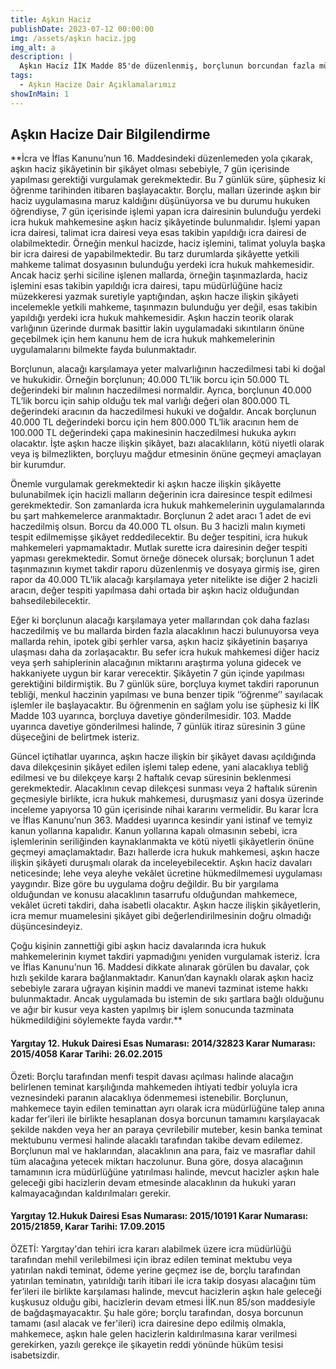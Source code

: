 ```yaml
---
title: Aşkın Haciz
publishDate: 2023-07-12 00:00:00
img: /assets/aşkın haciz.jpg
img_alt: a
description: |
  Aşkın Haciz İİK Madde 85'de düzenlenmiş, borçlunun borcundan fazla mülkiyet hakkının kısıtlanmaması için İcra Dairesine yüklenmiş sorumluluğun düzenlendiği hukuki müessesedir.
tags:
  - Aşkın Hacize Dair Açıklamalarımız
showInMain: 1
---
```

## Aşkın Hacize Dair Bilgilendirme

**İcra ve İflas Kanunu’nun 16. Maddesindeki düzenlemeden yola çıkarak, aşkın haciz şikâyetinin bir şikâyet olması sebebiyle, 7 gün içerisinde yapılması gerektiği vurgulamak gerekmektedir. Bu 7 günlük süre, şüphesiz ki öğrenme tarihinden itibaren başlayacaktır. Borçlu, malları üzerinde aşkın bir haciz uygulamasına maruz kaldığını düşünüyorsa ve bu durumu hukuken öğrendiyse, 7 gün içerisinde işlemi yapan icra dairesinin bulunduğu yerdeki icra hukuk mahkemesine aşkın haciz şikâyetinde bulunmalıdır. İşlemi yapan icra dairesi, talimat icra dairesi veya esas takibin yapıldığı icra dairesi de olabilmektedir. Örneğin menkul hacizde, haciz işlemini, talimat yoluyla başka bir icra dairesi de yapabilmektedir. Bu tarz durumlarda şikâyette yetkili mahkeme talimat dosyasının bulunduğu yerdeki icra hukuk mahkemesidir. Ancak haciz şerhi siciline işlenen mallarda, örneğin taşınmazlarda, haciz işlemini esas takibin yapıldığı icra dairesi, tapu müdürlüğüne haciz müzekkeresi yazmak suretiyle yaptığından, aşkın hacze ilişkin şikâyeti incelemekle yetkili mahkeme, taşınmazın bulunduğu yer değil, esas takibin yapıldığı yerdeki icra hukuk mahkemesidir. Aşkın haczin teorik olarak varlığının üzerinde durmak basittir lakin uygulamadaki sıkıntıların önüne geçebilmek için hem kanunu hem de icra hukuk mahkemelerinin uygulamalarını bilmekte fayda bulunmaktadır.

Borçlunun, alacağı karşılamaya yeter malvarlığının haczedilmesi tabi ki doğal ve hukukidir. Örneğin borçlunun; 40.000 TL’lik borcu için 50.000 TL değerindeki bir malının haczedilmesi normaldir. Ayrıca, borçlunun 40.000 TL’lik borcu için sahip olduğu tek mal varlığı değeri olan 800.000 TL değerindeki aracının da haczedilmesi hukuki ve doğaldır. Ancak borçlunun 40.000 TL değerindeki borcu için hem 800.000 TL’lik aracının hem de 100.000 TL değerindeki çapa makinesinin haczedilmesi hukuka aykırı olacaktır. İşte aşkın hacze ilişkin şikâyet, bazı alacaklıların, kötü niyetli olarak veya iş bilmezlikten, borçluyu mağdur etmesinin önüne geçmeyi amaçlayan bir kurumdur.

Önemle vurgulamak gerekmektedir ki aşkın hacze ilişkin şikâyette bulunabilmek için hacizli malların değerinin icra dairesince tespit edilmesi gerekmektedir. Son zamanlarda icra hukuk mahkemelerinin uygulamalarında bu şart mahkemelerce aranmaktadır. Borçlunun 2 adet aracı 1 adet de evi haczedilmiş olsun. Borcu da 40.000 TL olsun. Bu 3 hacizli malın kıymeti tespit edilmemişse şikâyet reddedilecektir. Bu değer tespitini, icra hukuk mahkemeleri yapmamaktadır. Mutlak surette icra dairesinin değer tespiti yapması gerekmektedir. Somut örneğe dönecek olursak; borçlunun 1 adet taşınmazının kıymet takdir raporu düzenlenmiş ve dosyaya girmiş ise, giren rapor da 40.000 TL’lik alacağı karşılamaya yeter nitelikte ise diğer 2 hacizli aracın, değer tespiti yapılmasa dahi ortada bir aşkın haciz olduğundan bahsedilebilecektir.

Eğer ki borçlunun alacağı karşılamaya yeter mallarından çok daha fazlası haczedilmiş ve bu mallarda birden fazla alacaklının haczi bulunuyorsa veya mallarda rehin, ipotek gibi şerhler varsa, aşkın haciz şikâyetinin başarıya ulaşması daha da zorlaşacaktır. Bu sefer icra hukuk mahkemesi diğer haciz veya şerh sahiplerinin alacağının miktarını araştırma yoluna gidecek ve hakkaniyete uygun bir karar verecektir.
Şikâyetin 7 gün içinde yapılması gerektiğini bildirmiştik. Bu 7 günlük süre, borçluya kıymet takdiri raporunun tebliği, menkul haczinin yapılması ve buna benzer tipik ‘’öğrenme’’ sayılacak işlemler ile başlayacaktır. Bu öğrenmenin en sağlam yolu ise şüphesiz ki İİK Madde 103 uyarınca, borçluya davetiye gönderilmesidir. 103. Madde uyarınca davetiye gönderilmesi halinde, 7 günlük itiraz süresinin 3 güne düşeceğini de belirtmek isteriz.

Güncel içtihatlar uyarınca, aşkın hacze ilişkin bir şikâyet davası açıldığında dava dilekçesinin şikâyet edilen işlemi talep edene, yani alacaklıya tebliğ edilmesi ve bu dilekçeye karşı 2 haftalık cevap süresinin beklenmesi gerekmektedir. Alacaklının cevap dilekçesi sunması veya 2 haftalık sürenin geçmesiyle birlikte, icra hukuk mahkemesi, duruşmasız yani dosya üzerinde inceleme yapıyorsa 10 gün içerisinde nihai kararını vermelidir. Bu karar İcra ve İflas Kanunu’nun 363. Maddesi uyarınca kesindir yani istinaf ve temyiz kanun yollarına kapalıdır. Kanun yollarına kapalı olmasının sebebi, icra işlemlerinin seriliğinden kaynaklanmakta ve kötü niyetli şikâyetlerin önüne geçmeyi amaçlamaktadır. Bazı hallerde icra hukuk mahkemesi, aşkın hacze ilişkin şikâyeti duruşmalı olarak da inceleyebilecektir. Aşkın haciz davaları neticesinde; lehe veya aleyhe vekâlet ücretine hükmedilmemesi uygulaması yaygındır. Bize göre bu uygulama doğru değildir. Bu bir yargılama olduğundan ve konusu alacaklının tasarrufu olduğundan mahkemece, vekâlet ücreti takdiri, daha isabetli olacaktır. Aşkın hacze ilişkin şikâyetlerin, icra memur muamelesini şikâyet gibi değerlendirilmesinin doğru olmadığı düşüncesindeyiz.

Çoğu kişinin zannettiği gibi aşkın haciz davalarında icra hukuk mahkemelerinin kıymet takdiri yapmadığını yeniden vurgulamak isteriz. İcra ve İflas Kanunu’nun 16. Maddesi dikkate alınarak görülen bu davalar, çok hızlı şekilde karara bağlanmaktadır. Kanun’dan kaynaklı olarak aşkın haciz sebebiyle zarara uğrayan kişinin maddi ve manevi tazminat isteme hakkı bulunmaktadır. Ancak uygulamada bu istemin de sıkı şartlara bağlı olduğunu ve ağır bir kusur veya kasten yapılmış bir işlem sonucunda tazminata hükmedildiğini söylemekte fayda vardır.**

#### Yargıtay 12. Hukuk Dairesi Esas Numarası: 2014/32823 Karar Numarası: 2015/4058 Karar Tarihi: 26.02.2015
 Özeti: Borçlu tarafından menfi tespit davası açılması halinde alacağın belirlenen teminat karşılığında mahkemeden ihtiyati tedbir yoluyla icra veznesindeki paranın alacaklıya ödenmemesi istenebilir. Borçlunun, mahkemece tayin edilen teminattan ayrı olarak icra müdürlüğüne talep anına kadar fer’ileri ile birlikte hesaplanan dosya borcunun tamamını karşılayacak şekilde nakden veya her an paraya çevrilebilir muteber, kesin banka teminat mektubunu vermesi halinde alacaklı tarafından takibe devam edilemez. Borçlunun mal ve haklarından, alacaklının ana para, faiz ve masraflar dahil tüm alacağına yetecek miktarı haczolunur. Buna göre, dosya alacağının tamamının icra müdürlüğüne yatırılması halinde, mevcut hacizler aşkın hale geleceği gibi hacizlerin devam etmesinde alacaklının da hukuki yararı kalmayacağından kaldırılmaları gerekir.

#### Yargıtay 12.Hukuk Dairesi Esas Numarası: 2015/10191 Karar Numarası: 2015/21859, Karar Tarihi: 17.09.2015
ÖZETİ: Yargıtay'dan tehiri icra kararı alabilmek üzere icra müdürlüğü tarafından mehil verilebilmesi için ibraz edilen teminat mektubu veya yatırılan nakdi teminat, ödeme yerine geçmez ise de, borçlu tarafından yatırılan teminatın, yatırıldığı tarih itibari ile icra takip dosyası alacağını tüm fer’ileri ile birlikte karşılaması halinde, mevcut hacizlerin aşkın hale geleceği kuşkusuz olduğu gibi, hacizlerin devam etmesi İİK.nun 85/son maddesiyle de bağdaşmayacaktır. Şu hale göre; borçlu tarafından, dosya borcunun tamamı (asıl alacak ve fer'ileri) icra dairesine depo edilmiş olmakla, mahkemece, aşkın hale gelen hacizlerin kaldırılmasına karar verilmesi gerekirken, yazılı gerekçe ile şikayetin reddi yönünde hüküm tesisi isabetsizdir.
